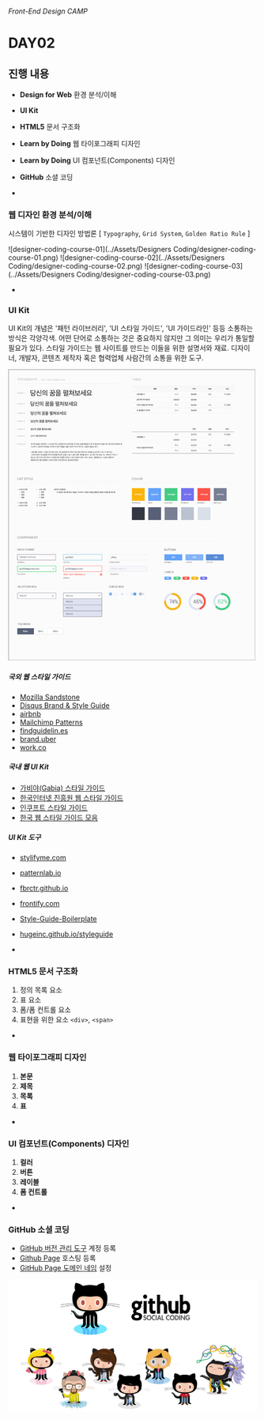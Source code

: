 ###### Front-End Design CAMP

# DAY02

## 진행 내용

- **Design for Web** 환경 분석/이해
- **UI Kit**
- **HTML5** 문서 구조화
- **Learn by Doing** 웹 타이포그래피 디자인
- **Learn by Doing** UI 컴포넌트(Components) 디자인
- **GitHub** 소셜 코딩

-

### 웹 디자인 환경 분석/이해

시스템이 기반한 디자인 방법론 [ `Typography`, `Grid System`, `Golden Ratio Rule` ]

![designer-coding-course-01](../Assets/Designers Coding/designer-coding-course-01.png)
![designer-coding-course-02](../Assets/Designers Coding/designer-coding-course-02.png)
![designer-coding-course-03](../Assets/Designers Coding/designer-coding-course-03.png)

-

### UI Kit

UI Kit의 개념은 '패턴 라이브러리', 'UI 스타일 가이드', 'UI 가이드라인' 등등 소통하는 방식은 각양각색. 어떤 단어로 소통하는 것은 중요하지 않지만 그 의미는 우리가 통일할 필요가 있다. 스타일 가이드는 웹 사이트를 만드는 이들을 위한 설명서와 재료. 디자이너, 개발자, 콘텐츠 제작자 혹은 협력업체 사람간의 소통을 위한 도구.

![ui kit](../Assets/ui-kit.jpg)

##### 국외 웹 스타일 가이드
- [Mozilla Sandstone](https://www.mozilla.org/en-US/styleguide/websites/sandstone/)
- [Disqus Brand & Style Guide](https://disqus.com/pages/style-guide/)
- [airbnb](https://dribbble.com/shots/1669299-Airbnb-UI-Toolkit-Web/attachments/263198)
- [Mailchimp Patterns](http://ux.mailchimp.com/patterns)
- [findguidelin.es](http://findguidelin.es/)
- [brand.uber](https://brand.uber.com/)
- [work.co](http://www.work.co/grid/)

##### 국내 웹 UI Kit
- [가비야(Gabia) 스타일 가이드](http://design.gabia.com/wordpress/?cat=12)
- [한국인터넷 진흥원 웹 스타일 가이드](http://www.kisa.or.kr/styleguide/styleguide.html)
- [인쿠프트 스타일 가이드](http://webguide.incruit.com/aboutstyleguide.asp)
- [한국 웹 스타일 가이드 모음](https://kr.pinterest.com/geunyoungkim77/%EC%9B%B9-%EC%8A%A4%ED%83%80%EC%9D%BC-%EA%B0%80%EC%9D%B4%EB%93%9C/)

##### UI Kit 도구
- [stylifyme.com](http://stylifyme.com/)
- [patternlab.io](http://patternlab.io/)
- [fbrctr.github.io](http://fbrctr.github.io/)
- [frontify.com](https://frontify.com/styleguide)
- [Style-Guide-Boilerplate](http://bjankord.github.io/Style-Guide-Boilerplate/)
- [hugeinc.github.io/styleguide](http://hugeinc.github.io/styleguide)

-

### HTML5 문서 구조화

1. 정의 목록 요소
1. 표 요소
1. 폼/폼 컨트롤 요소
1. 표현을 위한 요소 `<div>`, `<span>`

-

### 웹 타이포그래피 디자인

1. **본문**
1. **제목**
1. **목록**
1. **표**

-

### UI 컴포넌트(Components) 디자인

1. **컬러**
1. **버튼**
1. **레이블**
1. **폼 컨트롤**

-

### GitHub 소셜 코딩

- [GitHub 버전 관리 도구](https://github.com/) 계정 등록
- [Github Page](https://pages.github.com/) 호스팅 등록
- [GitHub Page 도메인 네임](http://blog.saltfactory.net/github/setting-domain-name-in-github-pages-via-cname.html) 설정

![github-social-coding](../Assets/github-social-coding.jpg)
